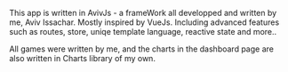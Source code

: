 This app is written in AvivJs - a frameWork all developped and written by me, Aviv Issachar.
Mostly inspired by VueJs.
Including advanced features such as routes, store, uniqe template language, reactive state and more..

All games were written by me, and the charts in the dashboard page are also written in Charts library of my own.
